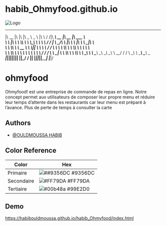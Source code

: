 # habib_Ohmyfood.github.io 

![Logo](https://habibouldmoussa.github.io/habib_Ohmyfood/images/logo/ohmyfood.png)


 ________  ___  ___  _____ ______       ___    ___ ________ ________  ________  ________     
|\   __  \|\  \|\  \|\   _ \  _   \    |\  \  /  /|\  _____\\   __  \|\   __  \|\   ___ \    
\ \  \|\  \ \  \\\  \ \  \\\__\ \  \   \ \  \/  / | \  \__/\ \  \|\  \ \  \|\  \ \  \_|\ \   
 \ \  \\\  \ \   __  \ \  \\|__| \  \   \ \    / / \ \   __\\ \  \\\  \ \  \\\  \ \  \ \\ \  
  \ \  \\\  \ \  \ \  \ \  \    \ \  \   \/  /  /   \ \  \_| \ \  \\\  \ \  \\\  \ \  \_\\ \ 
   \ \_______\ \__\ \__\ \__\    \ \__\__/  / /      \ \__\   \ \_______\ \_______\ \_______\
    \|_______|\|__|\|__|\|__|     \|__|\___/ /        \|__|    \|_______|\|_______|\|_______|
                                      \|___|/                                                
                                                                                             
                                                                                             

# ohmyfood

Ohmyfood! est une entreprise de commande de repas en ligne. Notre concept permet aux
utilisateurs de composer leur propre menu et réduire leur temps d’attente dans les
restaurants car leur menu est préparé à l’avance. Plus de perte de temps à consulter la carte


## Authors

- [@OULDMOUSSA HABIB](https://ouldmoussahabib.com)

## Color Reference

| Color             | Hex                                                                |
| ----------------- | ------------------------------------------------------------------ |
| Primaire | ![##9356DC](https://via.placeholder.com/10/9356DC?text=+) #9356DC |
| Secondaire | ![#FF79DA](https://via.placeholder.com/10/FF79DA?text=+) #FF79DA |
| Tertiaire | ![#00b48a](https://via.placeholder.com/10/99E2D0?text=+) #99E2D0 |



## Demo

https://habibouldmoussa.github.io/habib_Ohmyfood/index.html

